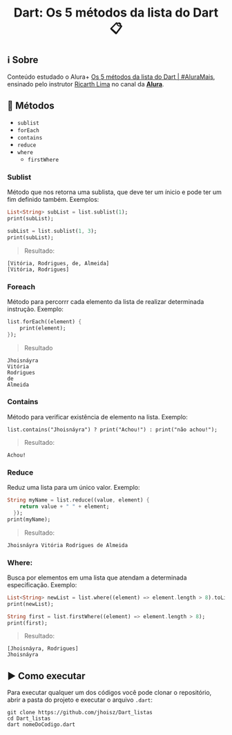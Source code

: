 <h1 align="center"> Dart: Os 5 métodos da lista do Dart 📋 </h1>

## ℹ️ Sobre

Conteúdo estudado o Alura+ [Os 5 métodos da lista do Dart | #AluraMais](https://www.youtube.com/watch?v=pcnfjJG3jY4), ensinado pelo instrutor [Ricarth Lima]() no canal da **[Alura](https://www.youtube.com/@Alura)**.

## 📌 Métodos

- `sublist`
- `forEach`
- `contains`
- `reduce`
- `where`
  - `firstWhere`

### Sublist

Método que nos retorna uma sublista, que deve ter um ínicio e pode ter um fim definido também. Exemplos:

```dart
List<String> subList = list.sublist(1);
print(subList);

subList = list.sublist(1, 3);
print(subList);
```

> Resultado:

```
[Vitória, Rodrigues, de, Almeida]
[Vitória, Rodrigues]
```

### Foreach

Método para percorrr cada elemento da lista de realizar determinada instrução. Exemplo:

```dart
list.forEach((element) {
    print(element);
});
```

> Resultado

```
Jhoisnáyra
Vitória
Rodrigues
de
Almeida
```

### Contains

Método para verificar existência de elemento na lista. Exemplo:

```
list.contains("Jhoisnáyra") ? print("Achou!") : print("não achou!");
```

> Resultado:

```
Achou!
```

### Reduce

Reduz uma lista para um único valor. Exemplo:

```dart
String myName = list.reduce((value, element) {
    return value + " " + element;
  });
print(myName);
```

> Resultado:

```
Jhoisnáyra Vitória Rodrigues de Almeida
```

### Where:

Busca por elementos em uma lista que atendam a determinada especificação. Exemplo:

```dart
List<String> newList = list.where((element) => element.length > 8).toList();
print(newList);

String first = list.firstWhere((element) => element.length > 8);
print(first);
```

> Resultado:

```
[Jhoisnáyra, Rodrigues]
Jhoisnáyra
```

## ▶️ Como executar

Para executar qualquer um dos códigos você pode clonar o repositório, abrir a pasta do projeto e executar o arquivo `.dart`:

```
git clone https://github.com/jhoisz/Dart_listas
cd Dart_listas
dart nomeDoCodigo.dart
```

